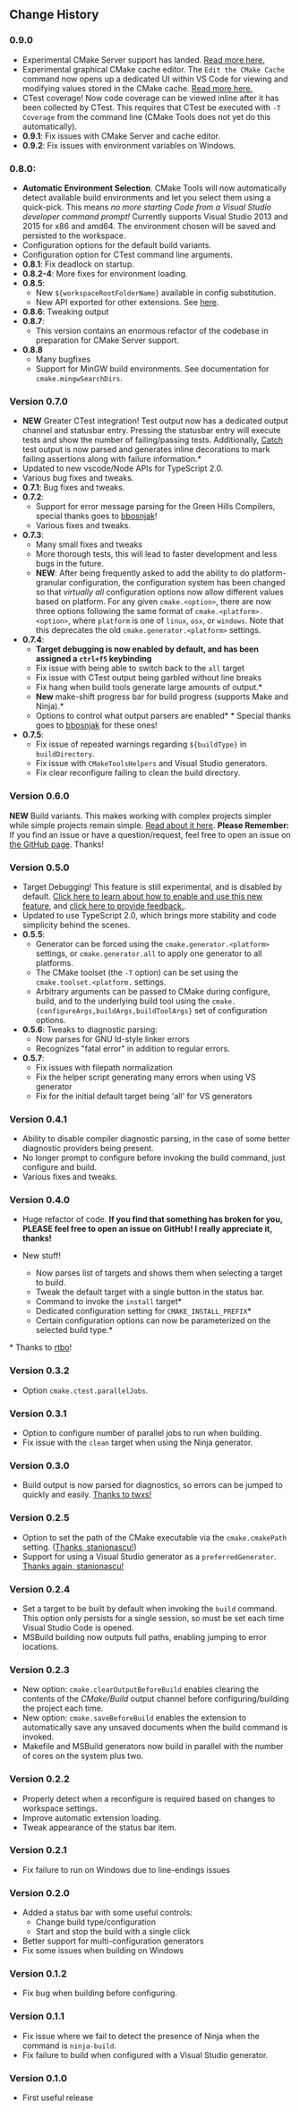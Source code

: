 
## Change History

### **0.9.0**

- Experimental CMake Server support has landed. [Read more here.](docs/cmake_server.md)
- Experimental graphical CMake cache editor. The `Edit the CMake Cache` command
  now opens up a dedicated UI within VS Code for viewing and modifying values
  stored in the CMake cache. [Read more here.](docs/cache_editor.md)
- CTest coverage! Now code coverage can be viewed inline after it has been
  collected by CTest. This requires that CTest be executed with `-T Coverage`
  from the command line (CMake Tools does not yet do this automatically).
- **0.9.1**: Fix issues with CMake Server and cache editor.
- **0.9.2**: Fix issues with environment variables on Windows.

### **0.8.0**:
- **Automatic Environment Selection**. CMake Tools will now automatically
  detect available build environments and let you select them using a
  quick-pick. This means *no more starting Code from a Visual Studio
  developer command prompt!* Currently supports Visual Studio 2013 and 2015
  for x86 and amd64. The environment chosen will be saved and persisted to the
  workspace.
- Configuration options for the default build variants.
- Configuration option for CTest command line arguments.
- **0.8.1**: Fix deadlock on startup.
- **0.8.2-4**: More fixes for environment loading.
- **0.8.5**:
  - New `${workspaceRootFolderName}` available in config substitution.
  - New API exported for other extensions. See [here](https://github.com/vector-of-bool/vscode-cmake-tools/blob/develop/src/api.ts).
- **0.8.6**: Tweaking output
- **0.8.7**:
  - This version contains an enormous refactor of the codebase in preparation
    for CMake Server support.
- **0.8.8**
  - Many bugfixes
  - Support for MinGW build environments. See documentation for
    `cmake.mingwSearchDirs`.

### Version 0.7.0

- **NEW** Greater CTest integration! Test output now has a dedicated output
  channel and statusbar entry. Pressing the statusbar entry will execute tests
  and show the number of failing/passing tests. Additionally, [Catch](https://github.com/philsquared/Catch) test
  output is now parsed and generates inline decorations to mark failing
  assertions along with failure information.*
- Updated to new vscode/Node APIs for TypeScript 2.0.
- Various bug fixes and tweaks.
- **0.7.1**: Bug fixes and tweaks.
- **0.7.2**:
  - Support for error message parsing for the Green Hills Compilers, special
    thanks goes to [bbosnjak](https://github.com/bbosnjak)!
  - Various fixes and tweaks.
- **0.7.3**:
  - Many small fixes and tweaks
  - More thorough tests, this will lead to faster development and less bugs in
    the future.
  - **NEW**: After being frequently asked to add the ability to do
    platform-granular configuration, the configuration system has been changed
    so that *virtually all* configuration options now allow different values
    based on platform. For any given `cmake.<option>`, there are now three
    options following the same format of `cmake.<platform>.<option>`, where
    `platform` is one of `linux`, `osx`, or `windows`. Note that this deprecates
    the old `cmake.generator.<platform>` settings.
- **0.7.4**:
  - **Target debugging is now enabled by default, and has been assigned a
    `ctrl+f5` keybinding**
  - Fix issue with being able to switch back to the `all` target
  - Fix issue with CTest output being garbled without line breaks
  - Fix hang when build tools generate large amounts of output.*
  - **New** make-shift progress bar for build progress (supports Make and Ninja).*
  - Options to control what output parsers are enabled*
  \* Special thanks goes to [bbosnjak](https://github.com/bbosnjak) for these ones!
- **0.7.5**:
  - Fix issue of repeated warnings regarding `${buildType}` in `buildDirectory`.
  - Fix issue with `CMakeToolsHelpers` and Visual Studio generators.
  - Fix clear reconfigure failing to clean the build directory.

### Version 0.6.0

**NEW** Build variants. This makes working with complex projects simpler while
simple projects remain simple. [Read about it here](https://github.com/vector-of-bool/vscode-cmake-tools/blob/develop/docs/build_variants.md).
**Please Remember:** If you find an issue or have a question/request,
feel free to open an issue on [the GitHub page](https://github.com/vector-of-bool/vscode-cmake-tools). Thanks!

### Version 0.5.0

- Target Debugging! This feature is still experimental, and
  is disabled by default. [Click here to learn about how to enable and use
  this new feature](https://github.com/vector-of-bool/vscode-cmake-tools/blob/develop/docs/target_debugging.md),
  and [click here to provide feedback.](https://github.com/vector-of-bool/vscode-cmake-tools/issues/37).
- Updated to use TypeScript 2.0, which brings more stability and code simplicity
  behind the scenes.
- **0.5.5**:
  - Generator can be forced using the ``cmake.generator.<platform>`` settings, or
    ``cmake.generator.all`` to apply one generator to all platforms.
  - The CMake toolset (the ``-T`` option) can be set using the ``cmake.toolset.<platform.`` settings.
  - Arbitrary arguments can be passed to CMake during configure, build, and to the
    underlying build tool using the ``cmake.{configureArgs,buildArgs,buildToolArgs}``
    set of configuration options.
- **0.5.6**: Tweaks to diagnostic parsing:
  - Now parses for GNU ld-style linker errors
  - Recognizes "fatal error" in addition to regular errors.
- **0.5.7**:
  - Fix issues with filepath normalization
  - Fix the helper script generating many errors when using VS generator
  - Fix for the initial default target being 'all' for VS generators

### Version 0.4.1

- Ability to disable compiler diagnostic parsing, in the case of some better
  diagnostic providers being present.
- No longer prompt to configure before invoking the build command, just
  configure and build.
- Various fixes and tweaks.

### Version 0.4.0

- Huge refactor of code. **If you find that something has broken for you, PLEASE
  feel free to open an issue on GitHub! I really appreciate it, thanks!**

- New stuff!
  - Now parses list of targets and shows them when selecting a target to build.
  - Tweak the default target with a single button in the status bar.
  - Command to invoke the ``install`` target*
  - Dedicated configuration setting for ``CMAKE_INSTALL_PREFIX``*
  - Certain configuration options can now be parameterized on the selected build
    type.*

\* Thanks to [rtbo](https://github.com/vector-of-bool/vscode-cmake-tools/commits/develop?author=rtbo)!

### Version 0.3.2

- Option ``cmake.ctest.parallelJobs``.

### Version 0.3.1

- Option to configure number of parallel jobs to run when building.
- Fix issue with the ``clean`` target when using the Ninja generator.

### Version 0.3.0

- Build output is now parsed for diagnostics, so errors can be jumped to quickly
  and easily. [Thanks to twxs!](https://github.com/vector-of-bool/vscode-cmake-tools/issues/2)

### Version 0.2.5

- Option to set the path of the CMake executable via the ``cmake.cmakePath``
  setting. ([Thanks, stanionascu!](https://github.com/vector-of-bool/vscode-cmake-tools/pull/9))
- Support for using a Visual Studio generator as a ``preferredGenerator``. [Thanks again, stanionascu!](https://github.com/vector-of-bool/vscode-cmake-tools/pull/10)

### Version 0.2.4

- Set a target to be built by default when invoking the ``build`` command. This
  option only persists for a single session, so must be set each time Visual
  Studio Code is opened.
- MSBuild building now outputs full paths, enabling jumping to error locations.

### Version 0.2.3

- New option: ``cmake.clearOutputBeforeBuild`` enables clearing the contents of
  the *CMake/Build* output channel before configuring/building the project each
  time.
- New option: ``cmake.saveBeforeBuild`` enables the extension to automatically
  save any unsaved documents when the build command is invoked.
- Makefile and MSBuild generators now build in parallel with the number of cores
  on the system plus two.

### Version 0.2.2

- Properly detect when a reconfigure is required based on changes to workspace
  settings.
- Improve automatic extension loading.
- Tweak appearance of the status bar item.

### Version 0.2.1

- Fix failure to run on Windows due to line-endings issues

### Version 0.2.0

- Added a status bar with some useful controls:
  - Change build type/configuration
  - Start and stop the build with a single click
- Better support for multi-configuration generators
- Fix some issues when building on Windows

### Version 0.1.2

- Fix bug when building before configuring.

### Version 0.1.1

- Fix issue where we fail to detect the presence of Ninja when the command is
  ``ninja-build``.
- Fix failure to build when configured with a Visual Studio generator.

### Version 0.1.0

- First useful release